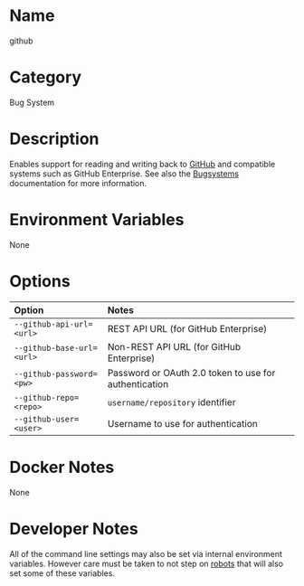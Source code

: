<!---
  Licensed to the Apache Software Foundation (ASF) under one
  or more contributor license agreements.  See the NOTICE file
  distributed with this work for additional information
  regarding copyright ownership.  The ASF licenses this file
  to you under the Apache License, Version 2.0 (the
  "License"); you may not use this file except in compliance
  with the License.  You may obtain a copy of the License at

    http://www.apache.org/licenses/LICENSE-2.0

  Unless required by applicable law or agreed to in writing,
  software distributed under the License is distributed on an
  "AS IS" BASIS, WITHOUT WARRANTIES OR CONDITIONS OF ANY
  KIND, either express or implied.  See the License for the
  specific language governing permissions and limitations
  under the License.
-->

# Name

github

# Category

Bug System

# Description

Enables support for reading and writing back to [GitHub](https://github.com/) and compatible systems such as GitHub Enterprise.  See also the [Bugsystems](../bugsystems) documentation for more information.

# Environment Variables

None

# Options

| Option | Notes |
|:---------|:------|
| `--github-api-url=<url>` | REST API URL (for GitHub Enterprise) |
| `--github-base-url=<url>` | Non-REST API URL (for GitHub Enterprise) |
| `--github-password=<pw>` | Password or OAuth 2.0 token to use for authentication |
| `--github-repo=<repo>` | `username/repository` identifier |
| `--github-user=<user>` | Username to use for authentication |

# Docker Notes

None

# Developer Notes

All of the command line settings may also be set via internal environment variables.  However care must be taken to not step on [robots](../robots) that will also set some of these variables.
